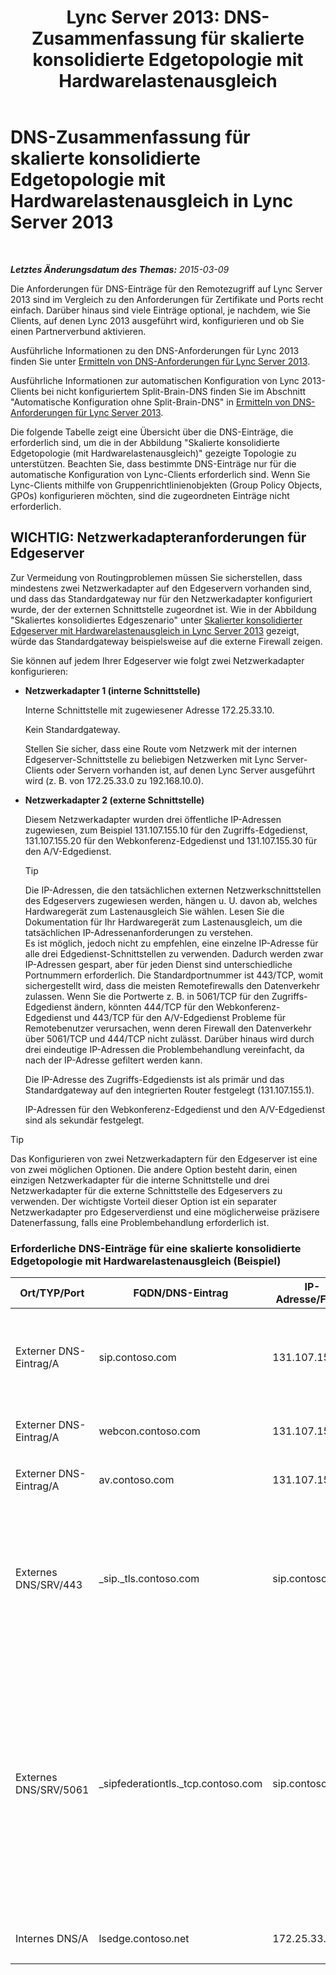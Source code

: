 ﻿---
title: 'Lync Server 2013: DNS-Zusammenfassung für skalierte konsolidierte Edgetopologie mit Hardwarelastenausgleich'
TOCTitle: DNS-Zusammenfassung für skalierte konsolidierte Edgetopologie mit Hardwarelastenausgleich
ms:assetid: 8453297c-da1d-4b9e-a37e-6721458c6feb
ms:mtpsurl: https://technet.microsoft.com/de-de/library/Gg398670(v=OCS.15)
ms:contentKeyID: 49294615
ms.date: 05/19/2016
mtps_version: v=OCS.15
ms.translationtype: HT
---

# DNS-Zusammenfassung für skalierte konsolidierte Edgetopologie mit Hardwarelastenausgleich in Lync Server 2013

 

_**Letztes Änderungsdatum des Themas:** 2015-03-09_

Die Anforderungen für DNS-Einträge für den Remotezugriff auf Lync Server 2013 sind im Vergleich zu den Anforderungen für Zertifikate und Ports recht einfach. Darüber hinaus sind viele Einträge optional, je nachdem, wie Sie Clients, auf denen Lync 2013 ausgeführt wird, konfigurieren und ob Sie einen Partnerverbund aktivieren.

Ausführliche Informationen zu den DNS-Anforderungen für Lync 2013 finden Sie unter [Ermitteln von DNS-Anforderungen für Lync Server 2013](lync-server-2013-determine-dns-requirements.md).

Ausführliche Informationen zur automatischen Konfiguration von Lync 2013-Clients bei nicht konfiguriertem Split-Brain-DNS finden Sie im Abschnitt "Automatische Konfiguration ohne Split-Brain-DNS" in [Ermitteln von DNS-Anforderungen für Lync Server 2013](lync-server-2013-determine-dns-requirements.md).

Die folgende Tabelle zeigt eine Übersicht über die DNS-Einträge, die erforderlich sind, um die in der Abbildung "Skalierte konsolidierte Edgetopologie (mit Hardwarelastenausgleich)" gezeigte Topologie zu unterstützen. Beachten Sie, dass bestimmte DNS-Einträge nur für die automatische Konfiguration von Lync-Clients erforderlich sind. Wenn Sie Lync-Clients mithilfe von Gruppenrichtlinienobjekten (Group Policy Objects, GPOs) konfigurieren möchten, sind die zugeordneten Einträge nicht erforderlich.

## WICHTIG: Netzwerkadapteranforderungen für Edgeserver

Zur Vermeidung von Routingproblemen müssen Sie sicherstellen, dass mindestens zwei Netzwerkadapter auf den Edgeservern vorhanden sind, und dass das Standardgateway nur für den Netzwerkadapter konfiguriert wurde, der der externen Schnittstelle zugeordnet ist. Wie in der Abbildung "Skaliertes konsolidiertes Edgeszenario" unter [Skalierter konsolidierter Edgeserver mit Hardwarelastenausgleich in Lync Server 2013](lync-server-2013-scaled-consolidated-edge-with-hardware-load-balancers.md) gezeigt, würde das Standardgateway beispielsweise auf die externe Firewall zeigen.

Sie können auf jedem Ihrer Edgeserver wie folgt zwei Netzwerkadapter konfigurieren:

  - **Netzwerkadapter 1 (interne Schnittstelle)**
    
    Interne Schnittstelle mit zugewiesener Adresse 172.25.33.10.
    
    Kein Standardgateway.
    
    Stellen Sie sicher, dass eine Route vom Netzwerk mit der internen Edgeserver-Schnittstelle zu beliebigen Netzwerken mit Lync Server-Clients oder Servern vorhanden ist, auf denen Lync Server ausgeführt wird (z. B. von 172.25.33.0 zu 192.168.10.0).

  - **Netzwerkadapter 2 (externe Schnittstelle)**
    
    Diesem Netzwerkadapter wurden drei öffentliche IP-Adressen zugewiesen, zum Beispiel 131.107.155.10 für den Zugriffs-Edgedienst, 131.107.155.20 für den Webkonferenz-Edgedienst und 131.107.155.30 für den A/V-Edgedienst.
    

    > [!TIP]
    > Die IP-Adressen, die den tatsächlichen externen Netzwerkschnittstellen des Edgeservers zugewiesen werden, hängen u.&nbsp;U. davon ab, welches Hardwaregerät zum Lastenausgleich Sie wählen. Lesen Sie die Dokumentation für Ihr Hardwaregerät zum Lastenausgleich, um die tatsächlichen IP-Adressenanforderungen zu verstehen.<BR>Es ist möglich, jedoch nicht zu empfehlen, eine einzelne IP-Adresse für alle drei Edgedienst-Schnittstellen zu verwenden. Dadurch werden zwar IP-Adressen gespart, aber für jeden Dienst sind unterschiedliche Portnummern erforderlich. Die Standardportnummer ist 443/TCP, womit sichergestellt wird, dass die meisten Remotefirewalls den Datenverkehr zulassen. Wenn Sie die Portwerte z.&nbsp;B. in 5061/TCP für den Zugriffs-Edgedienst ändern, könnten 444/TCP für den Webkonferenz-Edgedienst und 443/TCP für den A/V-Edgedienst Probleme für Remotebenutzer verursachen, wenn deren Firewall den Datenverkehr über 5061/TCP und 444/TCP nicht zulässt. Darüber hinaus wird durch drei eindeutige IP-Adressen die Problembehandlung vereinfacht, da nach der IP-Adresse gefiltert werden kann.

    
    Die IP-Adresse des Zugriffs-Edgediensts ist als primär und das Standardgateway auf den integrierten Router festgelegt (131.107.155.1).
    
    IP-Adressen für den Webkonferenz-Edgedienst und den A/V-Edgedienst sind als sekundär festgelegt.


> [!TIP]
> Das Konfigurieren von zwei Netzwerkadaptern für den Edgeserver ist eine von zwei möglichen Optionen. Die andere Option besteht darin, einen einzigen Netzwerkadapter für die interne Schnittstelle und drei Netzwerkadapter für die externe Schnittstelle des Edgeservers zu verwenden. Der wichtigste Vorteil dieser Option ist ein separater Netzwerkadapter pro Edgeserverdienst und eine möglicherweise präzisere Datenerfassung, falls eine Problembehandlung erforderlich ist.



### Erforderliche DNS-Einträge für eine skalierte konsolidierte Edgetopologie mit Hardwarelastenausgleich (Beispiel)

<table>
<colgroup>
<col style="width: 25%" />
<col style="width: 25%" />
<col style="width: 25%" />
<col style="width: 25%" />
</colgroup>
<thead>
<tr class="header">
<th>Ort/TYP/Port</th>
<th>FQDN/DNS-Eintrag</th>
<th>IP-Adresse/FQDN</th>
<th>Zugeordnet zu/Kommentar</th>
</tr>
</thead>
<tbody>
<tr class="odd">
<td><p>Externer DNS-Eintrag/A</p></td>
<td><p>sip.contoso.com</p></td>
<td><p>131.107.155.10</p></td>
<td><p>Externe Zugriffs-Edgedienst-Schnittstelle (Contoso). Wiederholen Sie dies nach Bedarf für alle SIP-Domänen mit Lync-aktivierten Benutzern.</p></td>
</tr>
<tr class="even">
<td><p>Externer DNS-Eintrag/A</p></td>
<td><p>webcon.contoso.com</p></td>
<td><p>131.107.155.20</p></td>
<td><p>Externe Schnittstelle des Webkonferenz-Edgediensts</p></td>
</tr>
<tr class="odd">
<td><p>Externer DNS-Eintrag/A</p></td>
<td><p>av.contoso.com</p></td>
<td><p>131.107.155.30</p></td>
<td><p>Externe Schnittstelle des A/V-Edgediensts</p></td>
</tr>
<tr class="even">
<td><p>Externes DNS/SRV/443</p></td>
<td><p>_sip._tls.contoso.com</p></td>
<td><p>sip.contoso.com</p></td>
<td><p>Externe Schnittstelle des Zugriffs-Edgediensts. Erforderlich, damit die automatische Konfiguration von Lync 2013- und Lync 2010-Clients extern funktionsfähig ist. Wird ggf. für alle SIP-Domänen mit Lync-fähigen Benutzern wiederholt.</p></td>
</tr>
<tr class="odd">
<td><p>Externes DNS/SRV/5061</p></td>
<td><p>_sipfederationtls._tcp.contoso.com</p></td>
<td><p>sip.contoso.com</p></td>
<td><p>Externe SIP- Zugriffs-Edgedienst-Schnittstelle. Erforderlich für die automatische DNS-Suche von Verbundpartnern, bezeichnet als &quot;Zugelassene SIP-Domäne&quot; (in Vorgängerversionen als erweiterter Verbund bezeichnet). Wiederholen Sie dies nach Bedarf für alle SIP-Domänen mit Lync-aktivierten Benutzern und Microsoft Lync Mobile-Clients, die entweder den Pushbenachrichtigungsdienst oder den Apple-Pushbenachrichtigungsdienst verwenden.</p></td>
</tr>
<tr class="even">
<td><p>Internes DNS/A</p></td>
<td><p>lsedge.contoso.net</p></td>
<td><p>172.25.33.10</p></td>
<td><p>Interne Schnittstelle des konsolidierten Edgeservers</p></td>
</tr>
</tbody>
</table>

